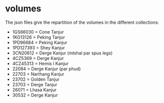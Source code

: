 # volumes

The json files give the repartition of the volumes in the different collections:

- 1GS66030 = Cone Tanjur
- 1KG13126 = Peking Tanjur
- 1PD96684 = Peking Kanjur
- 1PD127393 = Shey Kanjur
- 3CN20612 = Derge Kanjur (mtshal par spus legs)
- 4CZ5369 = Derge Kanjur
- 4CZ45313 = Hemis I Kanjur
- 22084 = Derge Kanjur (par phud)
- 22703 = Narthang Kanjur
- 23702 = Golden Tanjur
- 23703 = Derge Tanjur
- 26071 = Lhasa Kanjur
- 30532 = Derge Kanjur
